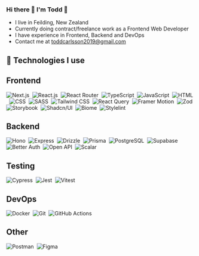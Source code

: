### Hi there 👋 I'm Todd 🎸

<!--
**todd-carlsson/todd-carlsson** is a ✨ _special_ ✨ repository because its `README.md` (this file) appears on your GitHub profile.

Here are some ideas to get you started:

- 🔭 I’m currently working on ...
- 🌱 I’m currently learning ...
- 👯 I’m looking to collaborate on ...
- 🤔 I’m looking for help with ...
- 💬 Ask me about ...
- 📫 How to reach me: ...
- 😄 Pronouns: ...
- ⚡ Fun fact: ...
-->

- I live in Feilding, New Zealand
- Currently doing contract/freelance work as a Frontend Web Developer
- I have experience in Frontend, Backend and DevOps
- Contact me at toddcarlsson2019@gmail.com

<p>
  
## 🔧 Technologies I use
## Frontend
![Next.js](https://img.shields.io/badge/-Next.js-05122A?style=for-the-badge&logo=next.js)&nbsp;
![React.js](https://img.shields.io/badge/-React.js-05122A?style=for-the-badge&logo=react)&nbsp;
![React Router](https://img.shields.io/badge/-React_Router-05122A?style=for-the-badge&logo=reactrouter)&nbsp;
![TypeScript](https://img.shields.io/badge/-TypeScript-05122A?style=for-the-badge&logo=typescript)&nbsp;
![JavaScript](https://img.shields.io/badge/-JavaScript-05122A?style=for-the-badge&logo=javascript)&nbsp;
![HTML](https://img.shields.io/badge/-HTML-05122A?style=for-the-badge&logo=html5)&nbsp;
![CSS](https://img.shields.io/badge/-CSS-05122A?style=for-the-badge&logo=css)&nbsp;
![SASS](https://img.shields.io/badge/-SASS-05122A?style=for-the-badge&logo=sass)&nbsp;
![Tailwind CSS](https://img.shields.io/badge/-Tailwind_CSS-05122A?style=for-the-badge&logo=tailwindcss)&nbsp;
![React Query](https://img.shields.io/badge/-React_Query-05122A?style=for-the-badge&logo=reactquery)&nbsp;
![Framer Motion](https://img.shields.io/badge/-Framer_Motion-05122A?style=for-the-badge&logo=framer)&nbsp;
![Zod](https://img.shields.io/badge/-Zod-05122A?style=for-the-badge&logo=zod)&nbsp;
![Storybook](https://img.shields.io/badge/-Storybook-05122A?style=for-the-badge&logo=storybook)&nbsp;
![Shadcn/UI](https://img.shields.io/badge/-Shadcn/UI-05122A?style=for-the-badge&logo=shadcnui)&nbsp;
![Biome](https://img.shields.io/badge/-Biome-05122A?style=for-the-badge&logo=biome)&nbsp;
![Stylelint](https://img.shields.io/badge/-Stylelint-05122A?style=for-the-badge&logo=stylelint)&nbsp;

## Backend
![Hono](https://img.shields.io/badge/-Hono-05122A?style=for-the-badge&logo=hono)&nbsp;
![Express](https://img.shields.io/badge/-Express-05122A?style=for-the-badge&logo=express)&nbsp;
![Drizzle](https://img.shields.io/badge/-Drizzle-05122A?style=for-the-badge&logo=drizzle)&nbsp;
![Prisma](https://img.shields.io/badge/-Prisma-05122A?style=for-the-badge&logo=prisma)&nbsp;
![PostgreSQL](https://img.shields.io/badge/-PostgreSQL-05122A?style=for-the-badge&logo=postgresql)&nbsp;
![Supabase](https://img.shields.io/badge/-Supabase-05122A?style=for-the-badge&logo=supabase)&nbsp;
![Better Auth](https://img.shields.io/badge/-Better_Auth-05122A?style=for-the-badge&logo=betterauth)&nbsp;
![Open API](https://img.shields.io/badge/-Open_API-05122A?style=for-the-badge&logo=openapiinitiative)&nbsp;
![Scalar](https://img.shields.io/badge/-Scalar-05122A?style=for-the-badge&logo=scalar)&nbsp;

## Testing
![Cypress](https://img.shields.io/badge/-Cypress-05122A?style=for-the-badge&logo=cypress)&nbsp;
![Jest](https://img.shields.io/badge/-Jest-05122A?style=for-the-badge&logo=jest)&nbsp;
![Vitest](https://img.shields.io/badge/-Vitest-05122A?style=for-the-badge&logo=vitest)&nbsp;

## DevOps
![Docker](https://img.shields.io/badge/-Docker-05122A?style=for-the-badge&logo=docker)&nbsp;
![Git](https://img.shields.io/badge/-Git-05122A?style=for-the-badge&logo=git)&nbsp;
![GitHub Actions](https://img.shields.io/badge/-GitHub_Actions-05122A?style=for-the-badge&logo=githubactions)&nbsp;

## Other
![Postman](https://img.shields.io/badge/-Postman-05122A?style=for-the-badge&logo=postman)&nbsp;
![Figma](https://img.shields.io/badge/-Figma-05122A?style=for-the-badge&logo=figma)&nbsp;
</p>
